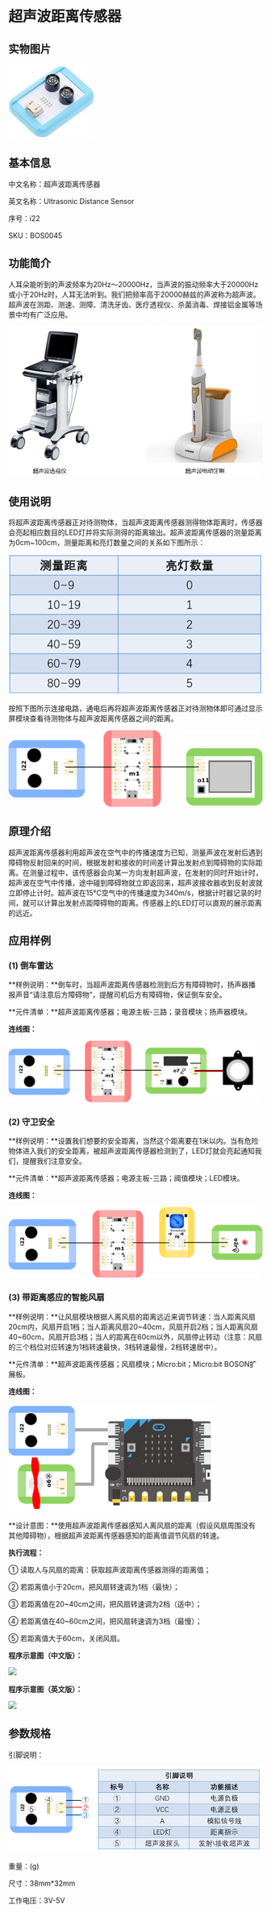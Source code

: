 # 超声波距离传感器

## 实物图片

![](.gitbook/assets/boson-chao-sheng-bo-ju-li-chuan-gan-qi-shi-wu-tu-pian.jpg)

## 基本信息

中文名称：超声波距离传感器

英文名称：Ultrasonic Distance Sensor

序号：i22

SKU：BOS0045

## 功能简介

人耳朵能听到的声波频率为20Hz～20000Hz，当声波的振动频率大于20000Hz或小于20Hz时，人耳无法听到。我们把频率高于20000赫兹的声波称为超声波。超声波在测距、测速、测障、清洗牙齿、医疗透视仪、杀菌消毒、焊接铝金属等场景中均有广泛应用。

![](.gitbook/assets/boson-chao-sheng-bo-ju-li-chuan-gan-qi-mo-kuai-jian-jie.png)

## 使用说明

将超声波距离传感器正对待测物体，当超声波距离传感器测得物体距离时，传感器会亮起相应数目的LED灯并将实际测得的距离输出。超声波距离传感器的测量距离为0cm~100cm，测量距离和亮灯数量之间的关系如下图所示：

![](.gitbook/assets/boson-chao-sheng-bo-ju-li-chuan-gan-qi-shi-yong-shuo-ming-1.png)

按照下图所示连接电路，通电后再将超声波距离传感器正对待测物体即可通过显示屏模块查看待测物体与超声波距离传感器之间的距离。

![](.gitbook/assets/boson-chao-sheng-bo-ju-li-chuan-gan-qi-shi-yong-shuo-ming-2.png)

## 原理介绍

超声波距离传感器利用超声波在空气中的传播速度为已知，测量声波在发射后遇到障碍物反射回来的时间，根据发射和接收的时间差计算出发射点到障碍物的实际距离。在测量过程中，该传感器会向某一方向发射超声波，在发射的同时开始计时，超声波在空气中传播，途中碰到障碍物就立即返回来，超声波接收器收到反射波就立即停止计时。超声波在15℃空气中的传播速度为340m/s，根据计时器记录的时间，就可以计算出发射点距障碍物的距离。传感器上的LED灯可以直观的展示距离的远近。

## 应用样例

### \(1\) 倒车雷达

**样例说明：**倒车时，当超声波距离传感器检测到后方有障碍物时，扬声器播报声音“请注意后方障碍物”，提醒司机后方有障碍物，保证倒车安全。

**元件清单：**超声波距离传感器；电源主板-三路；录音模块；扬声器模块。

**连线图：**

![](.gitbook/assets/boson-chao-sheng-bo-ju-li-chuan-gan-qi-ying-yong-yang-li-1-lian-xian-tu.png)

### \(2\) 守卫安全

**样例说明：**设置我们想要的安全距离，当然这个距离要在1米以内。当有危险物体进入我们的安全距离，被超声波距离传感器检测到了，LED灯就会亮起通知我们，提醒我们注意安全。

**元件清单：**超声波距离传感器；电源主板-三路；阈值模块；LED模块。

**连线图：**

![](.gitbook/assets/boson-chao-sheng-bo-ju-li-chuan-gan-qi-ying-yong-yang-li-2-lian-xian-tu.png)

### \(3\) 带距离感应的智能风扇

**样例说明：**让风扇模块根据人离风扇的距离远近来调节转速：当人距离风扇20cm内，风扇开启1档；当人距离风扇20~40cm，风扇开启2档；当人距离风扇40~60cm，风扇开启3档；当人的距离在60cm以外，风扇停止转动（注意：风扇的三个档位对应转速为1档转速最快，3档转速最慢，2档转速居中）。

**元件清单：**超声波距离传感器；风扇模块；Micro:bit；Micro:bit BOSON扩展板。

**连线图：**

![](.gitbook/assets/boson-chao-sheng-bo-ju-li-chuan-gan-qi-ying-yong-yang-li-3-lian-xian-tu.png)

**设计意图：**使用超声波距离传感器感知人离风扇的距离（假设风扇周围没有其他障碍物），根据超声波距离传感器感知的距离值调节风扇的转速。

**执行流程：**

① 读取人与风扇的距离：获取超声波距离传感器测得的距离值；

② 若距离值小于20cm，把风扇转速调为1档（最快）；

③ 若距离值在20~40cm之间，把风扇转速调为2档（适中）；

④ 若距离值在40~60cm之间，把风扇转速调为3档（最慢）；

⑤ 若距离值大于60cm，关闭风扇。

**程序示意图（中文版）：**

![](https://github.com/rjc945tc/Boson/tree/88e6dccf62eea8b97a7567f44872f4efb1ec7462/boson_超声波距离传感器_应用样例3_程序示意图中文版.png)

**程序示意图（英文版）：**

![](https://github.com/rjc945tc/Boson/tree/88e6dccf62eea8b97a7567f44872f4efb1ec7462/boson_超声波距离传感器_应用样例3_程序示意图英文版.png)

## 参数规格

引脚说明：

![](.gitbook/assets/boson-chao-sheng-bo-ju-li-chuan-gan-qi-yin-jiao-shuo-ming.png)

重量：\(g\)

尺寸：38mm\*32mm

工作电压：3V-5V

